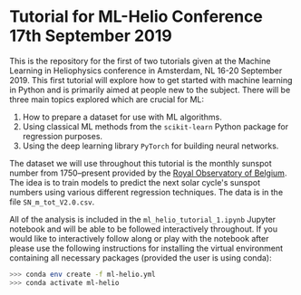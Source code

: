 # Tutorial for ML-Helio Conference 17th September 2019

This is the repository for the first of two tutorials given at the Machine Learning in Heliophysics conference in Amsterdam, NL 16-20 September 2019. This first tutorial will explore how to get started with machine learning in Python and is primarily aimed at people new to the subject. There will be three main topics explored which are crucial for ML:

1. How to prepare a dataset for use with ML algorithms.
2. Using classical ML methods from the `scikit-learn` Python package for regression purposes.
3. Using the deep learning library `PyTorch` for building neural networks.

The dataset we will use throughout this tutorial is the monthly sunspot number from 1750&ndash;present provided by the [Royal Observatory of Belgium](http://sidc.be/silso/home). The idea is to train models to predict the next solar cycle's sunspot numbers using various different regression techniques. The data is in the file `SN_m_tot_V2.0.csv`.

All of the analysis is included in the `ml_helio_tutorial_1.ipynb` Jupyter notebook and will be able to be followed interactively throughout. If you would like to interactively follow along or play with the notebook after please use the following instructions for installing the virtual environment containing all necessary packages (provided the user is using conda):

```bash
>>> conda env create -f ml-helio.yml
>>> conda activate ml-helio
```
